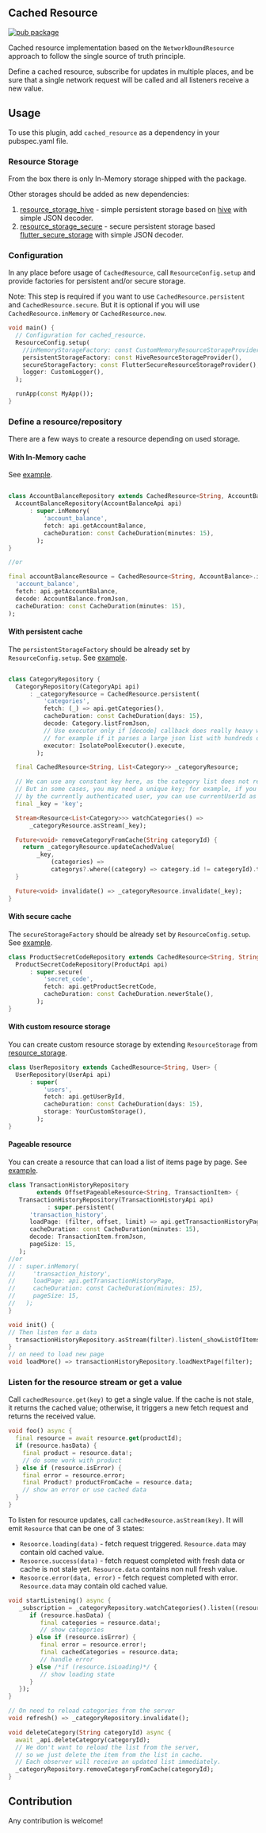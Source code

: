 ## Cached Resource

[![pub package](https://img.shields.io/pub/v/cached_resource.svg)](https://pub.dev/packages/cached_resource)

Cached resource implementation based on the `NetworkBoundResource` approach
to follow the single source of truth principle.

Define a cached resource, subscribe for updates in multiple places, and be sure that
a single network request will be called and all listeners receive a new value.

## Usage

To use this plugin, add `cached_resource` as a dependency in your pubspec.yaml file.

### Resource Storage

From the box there is only In-Memory storage shipped with the package.

Other storages should be added as new dependencies:

1. [resource_storage_hive](https://pub.dev/packages/resource_storage_hive) - simple persistent
   storage based on [hive](https://pub.dev/packages/hive) with simple JSON decoder.
2. [resource_storage_secure](https://pub.dev/packages/resource_storage_secure) - secure persistent
   storage based [flutter_secure_storage](https://pub.dev/packages/flutter_secure_storage) with
   simple JSON decoder.

### Configuration

In any place before usage of `CachedResource`, call `ResourceConfig.setup` and provide
factories for persistent and/or secure storage.

Note: This step is required if you want to use `CachedResource.persistent`
and `CachedResource.secure`. But it is optional if you will use `CachedResource.inMemory`
or `CachedResource.new`.

```dart
void main() {
  // Configuration for cached_resource.
  ResourceConfig.setup(
    //inMemoryStorageFactory: const CustomMemoryResourceStorageProvider(),
    persistentStorageFactory: const HiveResourceStorageProvider(),
    secureStorageFactory: const FlutterSecureResourceStorageProvider(),
    logger: CustomLogger(),
  );

  runApp(const MyApp());
}
```

### Define a resource/repository

There are a few ways to create a resource depending on used storage.

#### With In-Memory cache

See [example](example/lib/repository/product_details_repository.dart).

```dart

class AccountBalanceRepository extends CachedResource<String, AccountBalance> {
  AccountBalanceRepository(AccountBalanceApi api)
      : super.inMemory(
          'account_balance',
          fetch: api.getAccountBalance,
          cacheDuration: const CacheDuration(minutes: 15),
        );
}

//or

final accountBalanceResource = CachedResource<String, AccountBalance>.inMemory(
  'account_balance',
  fetch: api.getAccountBalance,
  decode: AccountBalance.fromJson,
  cacheDuration: const CacheDuration(minutes: 15),
);

```

#### With persistent cache

The `persistentStorageFactory` should be already set by `ResourceConfig.setup`.
See [example](example/lib/repository/product_repository.dart).

```dart

class CategoryRepository {
  CategoryRepository(CategoryApi api)
      : _categoryResource = CachedResource.persistent(
          'categories',
          fetch: (_) => api.getCategories(),
          cacheDuration: const CacheDuration(days: 15),
          decode: Category.listFromJson,
          // Use executor only if [decode] callback does really heavy work,
          // for example if it parses a large json list with hundreds of heavy items
          executor: IsolatePoolExecutor().execute,
        );

  final CachedResource<String, List<Category>> _categoryResource;

  // We can use any constant key here, as the category list does not require any identifier.
  // But in some cases, you may need a unique key; for example, if you need to separate lists
  // by the currently authenticated user, you can use currentUserId as a key.
  final _key = 'key';

  Stream<Resource<List<Category>>> watchCategories() =>
      _categoryResource.asStream(_key);

  Future<void> removeCategoryFromCache(String categoryId) {
    return _categoryResource.updateCachedValue(
        _key,
            (categories) =>
            categorys?.where((category) => category.id != categoryId).toList());
  }

  Future<void> invalidate() => _categoryResource.invalidate(_key);
}

```

#### With secure cache

The `secureStorageFactory` should be already set by `ResourceConfig.setup`.
See [example](example/lib/repository/product_secret_code_repository.dart).

```dart
class ProductSecretCodeRepository extends CachedResource<String, String> {
  ProductSecretCodeRepository(ProductApi api)
      : super.secure(
          'secret_code',
          fetch: api.getProductSecretCode,
          cacheDuration: const CacheDuration.newerStale(),
        );
}
```

#### With custom resource storage

You can create custom resource storage by extending `ResourceStorage`
from [resource_storage](https://pub.dev/packages/resource_storage).

```dart
class UserRepository extends CachedResource<String, User> {
  UserRepository(UserApi api)
      : super(
          'users',
          fetch: api.getUserById,
          cacheDuration: const CacheDuration(days: 15),
          storage: YourCustomStorage(),
        );
}
```

#### Pageable resource

You can create a resource that can load a list of items page by page.
See [example](example/lib/repository/store_pageable_repository.dart).

```dart
class TransactionHistoryRepository
        extends OffsetPageableResource<String, TransactionItem> {
   TransactionHistoryRepository(TransactionHistoryApi api)
           : super.persistent(
      'transaction_history',
      loadPage: (filter, offset, limit) => api.getTransactionHistoryPage(filter, offset, limit),
      cacheDuration: const CacheDuration(minutes: 15),
      decode: TransactionItem.fromJson,
      pageSize: 15,
   );
//or
// : super.inMemory(
//     'transaction_history',
//     loadPage: api.getTransactionHistoryPage,
//     cacheDuration: const CacheDuration(minutes: 15),
//     pageSize: 15,
//   );
}

void init() {
// Then listen for a data
  transactionHistoryRepository.asStream(filter).listen(_showListOfItems);
}
// on need to load new page
void loadMore() => transactionHistoryRepository.loadNextPage(filter);

```

### Listen for the resource stream or get a value

Call `cachedResource.get(key)` to get a single value.
If the cache is not stale, it returns the cached value; otherwise, it triggers a new fetch request
and returns the received value.

```dart
void foo() async {
  final resource = await resource.get(productId);
  if (resource.hasData) {
    final product = resource.data!;
    // do some work with product
  } else if (resource.isError) {
    final error = resource.error;
    final Product? productFromCache = resource.data;
    // show an error or use cached data
  }
}
```

To listen for resource updates, call `cachedResource.asStream(key)`.
It will emit `Resource` that can be one of 3 states:
 - `Resoorce.loading(data)` - fetch request triggered. `Resource.data` may contain old cached value.
 - `Resoorce.success(data)` - fetch request completed with fresh data or cache is not stale yet. `Resource.data` contains non null fresh value.
 - `Resoorce.error(data, error)` - fetch request completed with error. `Resource.data` may contain old cached value.

```dart
void startListening() async {
   _subscription = _categoryRepository.watchCategories().listen((resource) {
      if (resource.hasData) {
         final categories = resource.data!;
         // show categories
      } else if (resource.isError) {
         final error = resource.error!;
         final cachedCategories = resource.data;
         // handle error
      } else /*if (resource.isLoading)*/ { 
         // show loading state
      }
   });
}

// On need to reload categories from the server
void refresh() => _categoryRepository.invalidate();

void deleteCategory(String categoryId) async {
  await _api.deleteCategory(categoryId);
  // We don't want to reload the list from the server,
  // so we just delete the item from the list in cache.
  // Each observer will receive an updated list immediately.
  _categoryRepository.removeCategoryFromCache(categoryId);
}
```

## Contribution

Any contribution is welcome!
